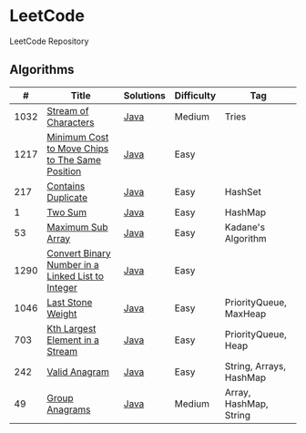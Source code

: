 # LeetCode
LeetCode Repository

## Algorithms

| #    | Title                                                                                                                                | Solutions                                                                                          | Difficulty | Tag                     |
|------|--------------------------------------------------------------------------------------------------------------------------------------|----------------------------------------------------------------------------------------------------|------------|-------------------------|
| 1032 | [Stream of Characters](https://leetcode.com/problems/stream-of-characters/)                                                          | [Java](../master/src/main/java/com/leetcode/problems/StreamOfCharacters.java)                      | Medium     | Tries                   |     
| 1217 | [Minimum Cost to Move Chips to The Same Position](https://leetcode.com/problems/minimum-cost-to-move-chips-to-the-same-position/)    | [Java](../master/src/main/java/com/leetcode/problems/MinimumCostToMoveChipsToTheSamePosition.java) | Easy       |                         |     
| 217  | [Contains Duplicate](https://leetcode.com/problems/contains-duplicate/)                                                              | [Java](../master/src/main/java/com/leetcode/problems/ContainsDuplicate.java)                       | Easy       | HashSet                 |     
| 1    | [Two Sum](https://leetcode.com/problems/two-sum/)                                                                                    | [Java](../master/src/main/java/com/leetcode/problems/TwoSum.java)                                  | Easy       | HashMap                 |     
| 53   | [Maximum Sub Array](https://leetcode.com/problems/maximum-subarray/)                                                                 | [Java](../master/src/main/java/com/leetcode/problems/MaximumSubArray.java)                         | Easy       | Kadane's Algorithm      |     
| 1290 | [Convert Binary Number in a Linked List to Integer](https://leetcode.com/problems/convert-binary-number-in-a-linked-list-to-integer/) | [Java](../master/src/main/java/com/leetcode/problems/LinkedListBinaryNumberToInteger.java)         | Easy       |                         |     
| 1046 | [Last Stone Weight](https://leetcode.com/problems/last-stone-weight/)                                                                | [Java](../master/src/main/java/com/leetcode/problems/LastStoneWeight.java)                         | Easy       | PriorityQueue, MaxHeap  |
| 703  | [Kth Largest Element in a Stream](https://leetcode.com/problems/kth-largest-element-in-a-stream/)                                    | [Java](../master/src/main/java/com/leetcode/problems/KthLargest.java)                              | Easy       | PriorityQueue, Heap     |
| 242  | [Valid Anagram](https://leetcode.com/problems/valid-anagram/)                                                                        | [Java](../master/src/main/java/com/leetcode/problems/ValidAnagram.java)                            | Easy       | String, Arrays, HashMap |
| 49   | [Group Anagrams](https://leetcode.com/problems/group-anagrams/)                                                                | [Java](../master/src/main/java/com/leetcode/problems/ValidAnagram.java)                            | Medium     | Array, HashMap, String  |